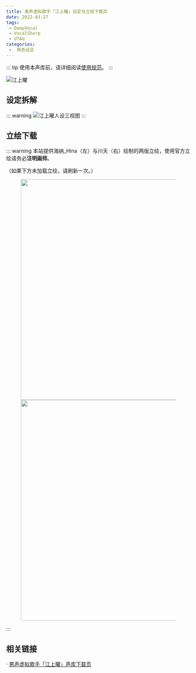 ```yaml
---
title: 男声虚拟歌手「江上曜」设定与立绘下载页
date: 2022-03-27
tags:
 - DeepVocal
 - VocalSharp
 - UTAU
categories:
 -  角色设定
---
```


::: tip
使用本声库前，请详细阅读[使用规范](https://vocalsynths.vercel.app/blogs/ReadMe/2022/220401.html)。
:::

![江上曜](/you-banner.png)

设定拆解
----
::: warning
![江上曜人设三视图](/you-design.png)
:::

立绘下载
----
::: warning
本站提供海纳_Hina（左）与川夭（右）绘制的两版立绘，使用官方立绘请务必**注明画师**。

（如果下方未加载立绘，请刷新一次。）

<center>
<figure>
<image src="https://vocalsynths.vercel.app/you-illust-hina.png" height="600px"/>
<image src="https://vocalsynths.vercel.app/you-illust-chuanyao.png" height="600px"/>
</figure>
</center>

:::

相关链接
----
· [男声虚拟歌手「江上曜」声库下载页](https://vocalsynths.vercel.app/blogs/VoicebankDistribute/2022/220325-1.html)
